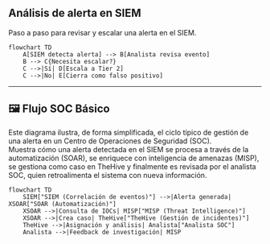## Análisis de alerta en SIEM

Paso a paso para revisar y escalar una alerta en el SIEM.

```mermaid
flowchart TD
    A[SIEM detecta alerta] --> B[Analista revisa evento]
    B --> C{Necesita escalar?}
    C -->|Sí| D[Escala a Tier 2]
    C -->|No| E[Cierra como falso positivo]
```
---
## 🖼️ Flujo SOC Básico

Este diagrama ilustra, de forma simplificada, el ciclo típico de gestión de una alerta en un Centro de Operaciones de Seguridad (SOC).  
Muestra cómo una alerta detectada en el SIEM se procesa a través de la automatización (SOAR), se enriquece con inteligencia de amenazas (MISP), se gestiona como caso en TheHive y finalmente es revisada por el analista SOC, quien retroalimenta el sistema con nueva información.

```mermaid
flowchart TD
    SIEM["SIEM (Correlación de eventos)"] -->|Alerta generada| XSOAR["SOAR (Automatización)"]
    XSOAR -->|Consulta de IOCs| MISP["MISP (Threat Intelligence)"]
    XSOAR -->|Crea caso| TheHive["TheHive (Gestión de incidentes)"]
    TheHive -->|Asignación y análisis| Analista["Analista SOC"]
    Analista -->|Feedback de investigación| MISP
```

